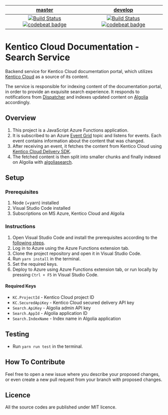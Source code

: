 | [master](https://github.com/Kentico/kentico-cloud-docs-search/tree/master) | [develop](https://github.com/Kentico/kentico-cloud-docs-search/tree/develop) |
|:---:|:---:|
| [![Build Status](https://travis-ci.org/Kentico/kentico-cloud-docs-search.svg?branch=master)](https://travis-ci.org/Kentico/kentico-cloud-docs-search/branches) [![codebeat badge](https://codebeat.co/badges/3a18e54e-e817-475a-aa54-56753db021af)](https://codebeat.co/projects/github-com-kentico-kentico-cloud-docs-search-master) | [![Build Status](https://travis-ci.org/Kentico/kentico-cloud-docs-search.svg?branch=develop)](https://travis-ci.org/Kentico/kentico-cloud-docs-search/branches) [![codebeat badge](https://codebeat.co/badges/b7154b94-4a70-42ad-aa9f-6b8851c8d17d)](https://codebeat.co/projects/github-com-kentico-kentico-cloud-docs-search-develop) |


# Kentico Cloud Documentation - Search Service
Backend service for Kentico Cloud documentation portal, which utilizes [Kentico Cloud](https://app.kenticocloud.com/) as a source of its content.

The service is responsible for indexing content of the documentation portal, in order to provide an exquisite search experience.
It responds to notifications from [Dispatcher](https://github.com/Kentico/kentico-cloud-docs-dispatcher) and indexes updated content on [Algolia](https://www.algolia.com/) accordingly.

## Overview
1. This project is a JavaScript Azure Functions application.
2. It is subscribed to an Azure [Event Grid](https://azure.microsoft.com/en-us/services/event-grid/) topic and listens for events. Each event contains information about the content that was changed.
3. After receiving an event, it fetches the content from Kentico Cloud using [Kentico Cloud Delivery SDK](https://github.com/Kentico/kentico-cloud-js/tree/master/packages/delivery).
4. The fetched content is then split into smaller chunks and finally indexed on Algolia with [algoliasearch](https://github.com/algolia/algoliasearch-client-javascript).

## Setup

### Prerequisites
1. Node (+yarn) installed
2. Visual Studio Code installed
3. Subscriptions on MS Azure, Kentico Cloud and Algolia

### Instructions
1. Open Visual Studio Code and install the prerequisites according to the [following steps](https://code.visualstudio.com/tutorials/functions-extension/getting-started).
2. Log in to Azure using the Azure Functions extension tab.
3. Clone the project repository and open it in Visual Studio Code.
4. Run `yarn install` in the terminal.
5. Set the required keys.
6. Deploy to Azure using Azure Functions extension tab, or run locally by pressing `Ctrl + F5` in Visual Studio Code.

#### Required Keys
* `KC.ProjectId` - Kentico Cloud project ID
* `KC.SecuredApiKey` - Kentico Cloud secured delivery API key
* `Search.ApiKey` - Algolia admin API key
* `Search.AppId` - Algolia application ID
* `Search.IndexName` - Index name in Algolia application

## Testing
* Run `yarn run test` in the terminal.

## How To Contribute
Feel free to open a new issue where you describe your proposed changes, or even create a new pull request from your branch with proposed changes.

## Licence
All the source codes are published under MIT licence.
